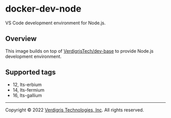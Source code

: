 # docker-dev-node

VS Code development environment for Node.js.

## Overview

This image builds on top of [VerdigrisTech/dev-base][dev-base] to provide
Node.js development environment.

## Supported tags

- 12, lts-erbium
- 14, lts-fermium
- 16, lts-gallium

---

Copyright © 2022 [Verdigris Technologies, Inc][verdigris]. All rights reserved.

[dev-base]: https://hub.docker.com/repository/docker/verdigristech/dev-base
[verdigris]: https://verdigris.co/
